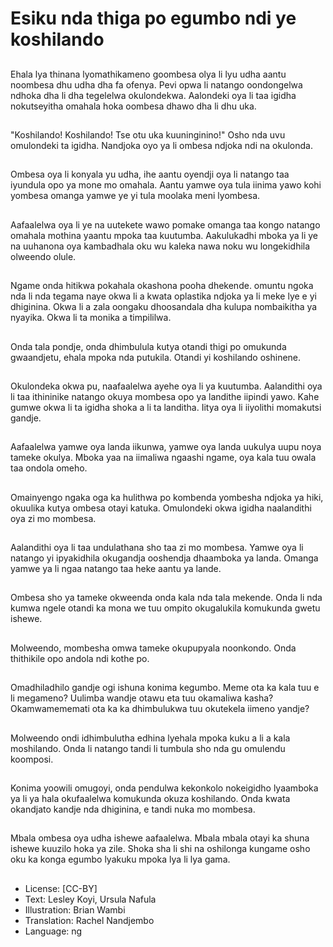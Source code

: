 # Esiku nda thiga po egumbo ndi ye koshilando

##
Ehala lya thinana lyomathikameno goombesa olya li lyu udha aantu noombesa dhu udha dha fa ofenya. Pevi opwa li natango oondongelwa ndhoka dha li dha tegelelwa okulondekwa. Aalondeki oya li taa igidha nokutseyitha omahala hoka oombesa dhawo dha li dhu uka.

##
"Koshilando! Koshilando! Tse otu uka kuuninginino!" Osho nda uvu omulondeki ta igidha. Nandjoka oyo ya li ombesa ndjoka ndi na okulonda.

##
Ombesa oya li konyala yu udha, ihe aantu oyendji oya li natango taa iyundula opo ya mone mo omahala. Aantu yamwe oya tula iinima yawo kohi yombesa omanga yamwe ye yi tula moolaka meni lyombesa.

##
Aafaalelwa oya li ye na uutekete wawo pomake omanga taa kongo natango omahala mothina yaantu mpoka taa kuutumba. Aakulukadhi mboka ya li ye na uuhanona oya kambadhala oku wu kaleka nawa noku wu longekidhila olweendo olule.

##
Ngame onda hitikwa pokahala okashona pooha dhekende. omuntu ngoka nda li nda tegama naye okwa li a kwata oplastika ndjoka ya li meke lye e yi dhiginina. Okwa li a zala oongaku dhoosandala dha kulupa nombaikitha ya nyayika. Okwa li ta monika a timpililwa.

##
Onda tala pondje, onda dhimbulula kutya otandi thigi po omukunda gwaandjetu, ehala mpoka nda putukila. Otandi yi koshilando oshinene.

##
Okulondeka okwa pu, naafaalelwa ayehe oya li ya kuutumba. Aalandithi oya li taa ithininike natango okuya mombesa opo ya landithe iipindi yawo. Kahe gumwe okwa li ta igidha shoka a li ta landitha. Iitya oya li iiyolithi momakutsi gandje.

##
Aafaalelwa yamwe oya landa iikunwa, yamwe oya landa uukulya uupu noya tameke okulya. Mboka yaa na iimaliwa ngaashi ngame, oya kala tuu owala taa ondola omeho.

##
Omainyengo ngaka oga ka hulithwa po kombenda yombesha ndjoka ya hiki, okuulika kutya ombesa otayi katuka. Omulondeki okwa igidha naalandithi oya zi mo mombesa.

##
Aalandithi oya li taa undulathana sho taa zi mo mombesa. Yamwe oya li natango yi ipyakidhila okugandja ooshendja dhaamboka ya landa. Omanga yamwe ya li ngaa natango taa heke aantu ya lande.

##
Ombesa sho ya tameke okweenda onda kala nda tala mekende. Onda li nda kumwa ngele otandi ka mona we tuu ompito okugalukila komukunda gwetu ishewe.

##
Molweendo, mombesha omwa tameke okupupyala noonkondo. Onda thithikile opo andola ndi kothe po.

##
Omadhiladhilo gandje ogi ishuna konima kegumbo. Meme ota ka kala tuu e li megameno? Uulimba wandje otawu eta tuu okamaliwa kasha? Okamwamememati ota ka ka dhimbulukwa tuu okutekela iimeno yandje?

##
Molweendo ondi idhimbulutha edhina lyehala mpoka kuku a li a kala moshilando. Onda li natango tandi li tumbula sho nda gu omulendu koomposi.

##
Konima yoowili omugoyi, onda pendulwa kekonkolo nokeigidho lyaamboka ya li ya hala okufaalelwa komukunda okuza koshilando. Onda kwata okandjato kandje nda dhiginina, e tandi nuka mo mombesa.

##
Mbala ombesa oya udha ishewe aafaalelwa. Mbala mbala otayi ka shuna ishewe kuuzilo hoka ya zile. Shoka sha li shi na oshilonga kungame osho oku ka konga egumbo lyakuku mpoka lya li lya gama.

##
* License: [CC-BY]
* Text: Lesley Koyi, Ursula Nafula
* Illustration: Brian Wambi
* Translation: Rachel Nandjembo
* Language: ng
